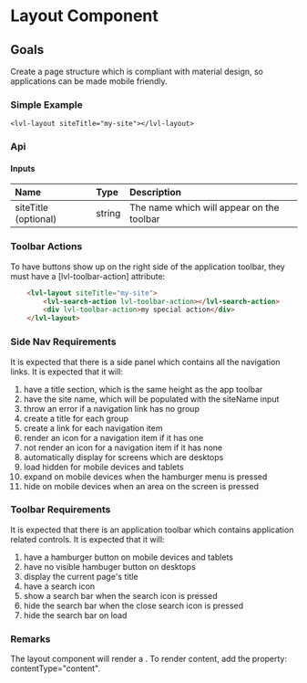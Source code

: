 ﻿# Layout Component

## Goals
Create a page structure which is compliant with material design, so applications can be made mobile friendly.



### Simple Example
```<lvl-layout siteTitle="my-site"></lvl-layout>```



### Api

#### Inputs

| Name | Type | Description |
| :--- | :--- | :--- |
| siteTitle (optional) | string | The name which will appear on the toolbar |



### Toolbar Actions
To have buttons show up on the right side of the application toolbar, they must have a [lvl-toolbar-action] attribute:
```html
	<lvl-layout siteTitle="my-site">
		<lvl-search-action lvl-toolbar-action></lvl-search-action>
		<div lvl-toolbar-action>my special action</div>
	</lvl-layout>
```



### Side Nav Requirements
It is expected that there is a side panel which contains all the navigation links. It is expected that it will:
1. have a title section, which is the same height as the app toolbar
2. have the site name, which will be populated with the siteName input
3. throw an error if a navigation link has no group
4. create a title for each group
5. create a link for each navigation item
6. render an icon for a navigation item if it has one
7. not render an icon for a navigation item if it has none
8. automatically display for screens which are desktops
9. load hidden for mobile devices and tablets
10. expand on mobile devices when the hamburger menu is pressed
11. hide on mobile devices when an area on the screen is pressed



### Toolbar Requirements
It is expected that there is an application toolbar which contains application related controls. It is expected that it will:
1. have a hamburger button on mobile devices and tablets
2. have no visible hambuger button on desktops
3. display the current page's title
4. have a search icon
5. show a search bar when the search icon is pressed
6. hide the search bar when the close search icon is pressed
7. hide the search bar on load



### Remarks
The layout component will render a <router-outlet></router-outlet>. To render content, add the property: contentType="content".